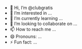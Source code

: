- 👋 Hi, I’m @clubgratis
- 👀 I’m interested in ...
- 🌱 I’m currently learning ...
- 💞️ I’m looking to collaborate on ...
- 📫 How to reach me ...
- 😄 Pronouns: ...
- ⚡ Fun fact: ...

<!---
clubgratis/clubgratis is a ✨ special ✨ repository because its `README.md` (this file) appears on your GitHub profile.
You can click the Preview link to take a look at your changes.
--->
